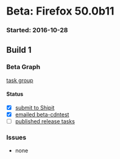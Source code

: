 # Beta: Firefox 50.0b11

### Started: 2016-10-28

## Build 1

### Beta Graph
[task group](https://tools.taskcluster.net/push-inspector/#/IQCYmLanT022gGpUFYsy1Q)


#### Status
- [x] [submit to Shipit](https://wiki.mozilla.org/Release:Release_Automation_on_Mercurial:Starting_a_Release#Submit_to_Ship_It)
- [x] [emailed beta-cdntest](../how-tos/relpro.md#1-email-drivers-re-release-live-on-test-channel)
- [ ] [published release tasks](../how-tos/relpro.md#3-publish-release)

### Issues
- none


